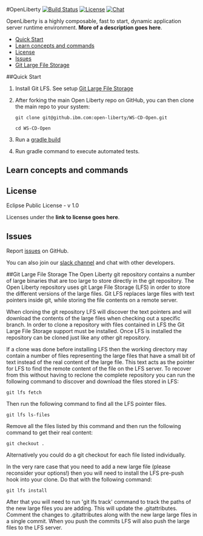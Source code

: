 #OpenLiberty
[![Build Status](https://travis.ibm.com/was-liberty/open-liberty.svg?token=PsNAEgmnTFbhywLCP5JB&branch=integration)](https://travis.innovate.ibm.com/was-liberty/open-liberty)
[![License](https://img.shields.io/badge/License-EPL%201.0-red.svg)](https://opensource.org/licenses/EPL-1.0)
[![Chat](https://img.shields.io/badge/chat-on%20slack-brightgreen.svg)](https://ibm-cloud.slack.com/messages/was-open-liberty/)

OpenLiberty is a highly composable, fast to start, dynamic application server runtime environment. **More of a description goes here**.

* [Quick Start](https://github.ibm.com/was-liberty/open-liberty#quick-start)
* [Learn concepts and commands](https://github.ibm.com/was-liberty/open-liberty#learn-concepts-and-commands)
* [License](https://github.ibm.com/was-liberty/open-liberty#license)
* [Issues](https://github.ibm.com/was-liberty/open-liberty#issues)
* [Git Large File Storage](https://github.ibm.com/was-liberty/open-liberty#git-large-file-storage)

##Quick Start
1. Install Git LFS.  See setup [Git Large File Storage](https://github.ibm.com/was-liberty/open-liberty#git-large-file-storage)
2. After forking the main Open Liberty repo on GitHub, you can then clone the main repo to your system:

    ```git clone git@github.ibm.com:open-liberty/WS-CD-Open.git```

    ```cd WS-CD-Open```

3. Run a [gradle build](https://github.ibm.com/was-liberty/open-liberty/wiki/Gradle-Build-Setup)
4. Run gradle command to execute automated tests.

## Learn concepts and commands

## License
Eclipse Public License - v 1.0 

Licenses under the **link to license goes here**.

## Issues

Report [issues](https://github.ibm.com/was-liberty/open-liberty/issues) on GitHub.

You can also join our [slack channel](https://ibm-cloud.slack.com/messages/was-open-liberty/) and chat with other developers.  

##Git Large File Storage
The Open Liberty git repository contains a number of large binaries that are too large to store directly in the git repository. The Open Liberty repository uses git Large File Storage (LFS) in order to store the different versions of the large files. Git LFS replaces large files with text pointers inside git, while storing the file contents on a remote server.

When cloning the git repository LFS will discover the text pointers and will download the contents of the large files when checking out a specific branch. In order to clone a repository with files contained in LFS the Git Large File Storage support must be installed. Once LFS is installed the repository can be cloned just like any other git repository.

If a clone was done before installing LFS then the working directory may contain a number of files representing the large files that have a small bit of text instead of the real content of the large file. This text acts as the pointer for LFS to find the remote content of the file on the LFS server. To recover from this without having to reclone the complete repository you can run the following command to discover and download the files stored in LFS:

```git lfs fetch```

Then run the following command to find all the LFS pointer files.

```git lfs ls-files```

Remove all the files listed by this command and then run the following command to get their real content:

```git checkout .```

Alternatively you could do a git checkout for each file listed individually.

In the very rare case that you need to add a new large file (please reconsider your options!) then you will need to install the LFS pre-push hook into your clone. Do that with the following command:

```git lfs install```

After that you will need to run 'git lfs track' command to track the paths of the new large files you are adding. This will update the .gitattributes. Comment the changes to .gitattributes along with the new large large files in a single commit. When you push the commits LFS will also push the large files to the LFS server.
